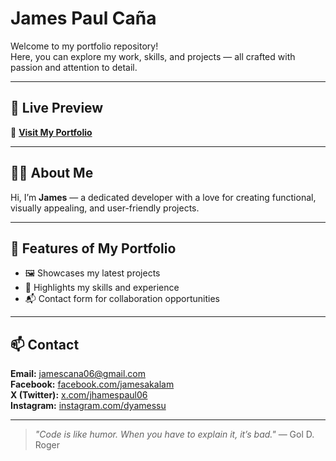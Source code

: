 # James Paul Caña

Welcome to my portfolio repository!  
Here, you can explore my work, skills, and projects — all crafted with passion and attention to detail.

---

## 📍 Live Preview
🔗 **[Visit My Portfolio](https://portfolio-james-six-90.vercel.app)**

---

## 🧑‍💻 About Me
Hi, I’m **James** — a dedicated developer with a love for creating functional, visually appealing, and user-friendly projects.

---

## 📂 Features of My Portfolio
- 🖼️ Showcases my latest projects
- 📜 Highlights my skills and experience
- 📬 Contact form for collaboration opportunities

---

## 📫 Contact
**Email:** jamescana06@gmail.com  
**Facebook:** [facebook.com/jamesakalam](https://www.facebook.com/jamesakalam)  
**X (Twitter):** [x.com/jhamespaul06](https://x.com/jhamespaul06)  
**Instagram:** [instagram.com/dyamessu](https://www.instagram.com/dyamessu) 

---

> _"Code is like humor. When you have to explain it, it’s bad."_ — Gol D. Roger
